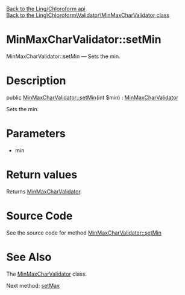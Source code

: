 [Back to the Ling/Chloroform api](https://github.com/lingtalfi/Chloroform/blob/master/doc/api/Ling/Chloroform.md)<br>
[Back to the Ling\Chloroform\Validator\MinMaxCharValidator class](https://github.com/lingtalfi/Chloroform/blob/master/doc/api/Ling/Chloroform/Validator/MinMaxCharValidator.md)


MinMaxCharValidator::setMin
================



MinMaxCharValidator::setMin — Sets the min.




Description
================


public [MinMaxCharValidator::setMin](https://github.com/lingtalfi/Chloroform/blob/master/doc/api/Ling/Chloroform/Validator/MinMaxCharValidator/setMin.md)(int $min) : [MinMaxCharValidator](https://github.com/lingtalfi/Chloroform/blob/master/doc/api/Ling/Chloroform/Validator/MinMaxCharValidator.md)




Sets the min.




Parameters
================


- min

    


Return values
================

Returns [MinMaxCharValidator](https://github.com/lingtalfi/Chloroform/blob/master/doc/api/Ling/Chloroform/Validator/MinMaxCharValidator.md).








Source Code
===========
See the source code for method [MinMaxCharValidator::setMin](https://github.com/lingtalfi/Chloroform/blob/master/Validator/MinMaxCharValidator.php#L31-L35)


See Also
================

The [MinMaxCharValidator](https://github.com/lingtalfi/Chloroform/blob/master/doc/api/Ling/Chloroform/Validator/MinMaxCharValidator.md) class.

Next method: [setMax](https://github.com/lingtalfi/Chloroform/blob/master/doc/api/Ling/Chloroform/Validator/MinMaxCharValidator/setMax.md)<br>

